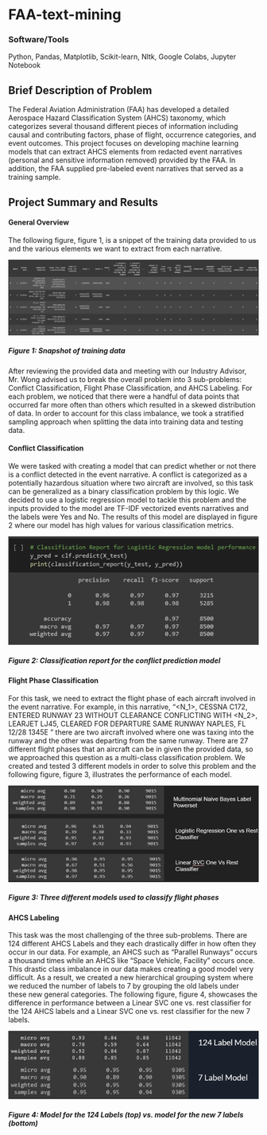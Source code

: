 # FAA-text-mining

### Software/Tools
Python, Pandas, Matplotlib, Scikit-learn, Nltk, Google Colabs, Jupyter Notebook

## Brief Description of Problem
The Federal Aviation Administration (FAA) has developed a detailed Aerospace Hazard Classification System (AHCS) taxonomy, which categorizes several thousand different pieces of information including causal and contributing factors, phase of flight, occurrence categories, and event outcomes. This project focuses on developing machine learning models that can extract AHCS elements from redacted event narratives (personal and sensitive information removed) provided by the FAA. In addition, the FAA supplied pre-labeled event narratives that served as a training sample.

## Project Summary and Results

#### General Overview
The following figure, figure 1, is a snippet of the training data provided to us and the various elements we want to extract from each narrative.
  
![](images/fig1.png)
##### Figure 1: Snapshot of training data
After reviewing the provided data and meeting with our Industry Advisor, Mr. Wong advised us to break the overall problem into 3 sub-problems: Conflict Classification, Flight Phase Classification, and AHCS Labeling. For each problem, we noticed that there were a handful of data points that occurred far more often than others which resulted in a skewed distribution of data. In order to account for this class imbalance, we took a stratified sampling approach when splitting the data into training data and testing data.  

#### Conflict Classification
We were tasked with creating a model that can predict whether or not there is a conflict detected in the event narrative. A conflict is categorized as a potentially hazardous situation where two aircraft are involved, so this task can be generalized as a binary classification problem by this logic. We decided to use a logistic regression model to tackle this problem and the inputs provided to the model are TF-IDF vectorized events narratives and the labels were Yes and No. The results of this model are displayed in figure 2 where our model has high values for various classification metrics.

![](images/fig2.png)
##### Figure 2: Classification report for the conflict prediction model 

#### Flight Phase Classification
For this task, we need to extract the flight phase of each aircraft involved in the event narrative. For example, in this narrative, “<N_1>, CESSNA C172, ENTERED RUNWAY 23 WITHOUT CLEARANCE CONFLICTING WITH <N_2>, LEARJET LJ45, CLEARED FOR DEPARTURE SAME RUNWAY NAPLES, FL 12/28 1345E ” there are two aircraft involved where one was taxing into the runway and the other was departing from the same runway. There are 27 different flight phases that an aircraft can be in given the provided data, so we approached this question as a multi-class classification problem. We created and tested 3 different models in order to solve this problem and the following figure, figure 3, illustrates the performance of each model.

![](images/fig3.png)  
##### Figure 3: Three different models used to classify flight phases
#### AHCS Labeling
This task was the most challenging of the three sub-problems. There are 124 different AHCS Labels and they each drastically differ in how often they occur in our data. For example, an AHCS such as “Parallel Runways” occurs a thousand times while an AHCS like “Space Vehicle, Facility” occurs once. This drastic class imbalance in our data makes creating a good model very difficult. As a result, we created a new hierarchical grouping system where we reduced the number of labels to 7 by grouping the old labels under these new general categories. The following figure, figure 4, showcases the difference in performance between a Linear SVC one vs. rest classifier for the 124 AHCS labels and a Linear SVC one vs. rest classifier for the new 7 labels.

![](images/fig4.png)
##### Figure 4: Model for the 124 Labels (top) vs. model for the new 7 labels (bottom)

